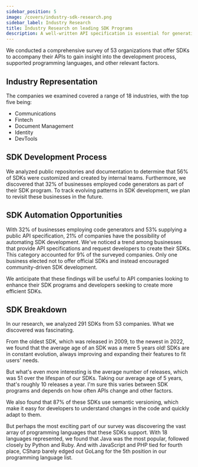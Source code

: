 ```yaml
---
sidebar_position: 5
image: /covers/industry-sdk-research.png
sidebar_label: Industry Research
title: Industry Research on leading SDK Programs
description: A well-written API specification is essential for generating accurate and reliable SDK code. Here are some tips to help you write a clean, understandable, and maintainable specification.
---
```


We conducted a comprehensive survey of 53 organizations that offer SDKs to accompany their APIs to gain insight into the development process, supported programming languages, and other relevant factors.

## Industry Representation
The companies we examined covered a range of 18 industries, with the top five being:

* Communications
* Fintech
* Document Management
* Identity
* DevTools

## SDK Development Process
We analyzed public repositories and documentation to determine that 56% of SDKs were customized and created by internal teams. Furthermore, we discovered that 32% of businesses employed code generators as part of their SDK program. To track evolving patterns in SDK development, we plan to revisit these businesses in the future.

## SDK Automation Opportunities
With 32% of businesses employing code generators and 53% supplying a public API specification, 21% of companies have the possibility of automating SDK development. We've noticed a trend among businesses that provide API specifications and request developers to create their SDKs. This category accounted for 9% of the surveyed companies. Only one business elected not to offer official SDKs and instead encouraged community-driven SDK development.

 We anticipate that these findings will be useful to API companies  looking to enhance their SDK programs and developers seeking to create more efficient SDKs.

## SDK Breakdown

In our research, we analyzed 291 SDKs from 53 companies. What we discovered was fascinating.

From the oldest SDK, which was released in 2009, to the newest in 2022, we found that the average age of an SDK was a mere 5 years old! SDKs are in constant evolution, always improving and expanding their features to fit users' needs.

But what's even more interesting is the average number of releases, which was 51 over the lifespan of our SDKs. Taking our average age of 5 years, that's roughly 10 releases a year. I'm sure this varies between SDK programs and depends on how often APIs change and other factors.

We also found that 87% of these SDKs use semantic versioning, which make it easy for developers to understand changes in the code and quickly adapt to them.

But perhaps the most exciting part of our survey was discovering the vast array of programming languages that these SDKs support. With 18 languages represented, we found that Java was the most popular, followed closely by Python and Ruby. And with JavaScript and PHP tied for fourth place, CSharp barely edged out GoLang for the 5th position in our programming language list.
